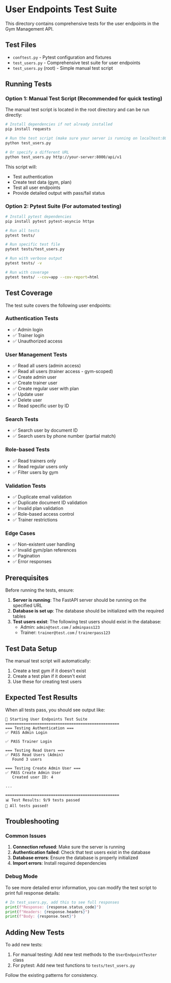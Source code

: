 # User Endpoints Test Suite

This directory contains comprehensive tests for the user endpoints in the Gym Management API.

## Test Files

- `conftest.py` - Pytest configuration and fixtures
- `test_users.py` - Comprehensive test suite for user endpoints
- `test_users.py` (root) - Simple manual test script

## Running Tests

### Option 1: Manual Test Script (Recommended for quick testing)

The manual test script is located in the root directory and can be run directly:

```bash
# Install dependencies if not already installed
pip install requests

# Run the test script (make sure your server is running on localhost:8000)
python test_users.py

# Or specify a different URL
python test_users.py http://your-server:8000/api/v1
```

This script will:
- Test authentication
- Create test data (gym, plan)
- Test all user endpoints
- Provide detailed output with pass/fail status

### Option 2: Pytest Suite (For automated testing)

```bash
# Install pytest dependencies
pip install pytest pytest-asyncio httpx

# Run all tests
pytest tests/

# Run specific test file
pytest tests/test_users.py

# Run with verbose output
pytest tests/ -v

# Run with coverage
pytest tests/ --cov=app --cov-report=html
```

## Test Coverage

The test suite covers the following user endpoints:

### Authentication Tests
- ✅ Admin login
- ✅ Trainer login
- ✅ Unauthorized access

### User Management Tests
- ✅ Read all users (admin access)
- ✅ Read all users (trainer access - gym-scoped)
- ✅ Create admin user
- ✅ Create trainer user
- ✅ Create regular user with plan
- ✅ Update user
- ✅ Delete user
- ✅ Read specific user by ID

### Search Tests
- ✅ Search user by document ID
- ✅ Search users by phone number (partial match)

### Role-based Tests
- ✅ Read trainers only
- ✅ Read regular users only
- ✅ Filter users by gym

### Validation Tests
- ✅ Duplicate email validation
- ✅ Duplicate document ID validation
- ✅ Invalid plan validation
- ✅ Role-based access control
- ✅ Trainer restrictions

### Edge Cases
- ✅ Non-existent user handling
- ✅ Invalid gym/plan references
- ✅ Pagination
- ✅ Error responses

## Prerequisites

Before running the tests, ensure:

1. **Server is running**: The FastAPI server should be running on the specified URL
2. **Database is set up**: The database should be initialized with the required tables
3. **Test users exist**: The following test users should exist in the database:
   - Admin: `admin@test.com` / `adminpass123`
   - Trainer: `trainer@test.com` / `trainerpass123`

## Test Data Setup

The manual test script will automatically:
1. Create a test gym if it doesn't exist
2. Create a test plan if it doesn't exist
3. Use these for creating test users

## Expected Test Results

When all tests pass, you should see output like:

```
🚀 Starting User Endpoints Test Suite
==================================================
=== Testing Authentication ===
✅ PASS Admin Login

✅ PASS Trainer Login

=== Testing Read Users ===
✅ PASS Read Users (Admin)
   Found 3 users

=== Testing Create Admin User ===
✅ PASS Create Admin User
   Created user ID: 4

...

==================================================
📊 Test Results: 9/9 tests passed
🎉 All tests passed!
```

## Troubleshooting

### Common Issues

1. **Connection refused**: Make sure the server is running
2. **Authentication failed**: Check that test users exist in the database
3. **Database errors**: Ensure the database is properly initialized
4. **Import errors**: Install required dependencies

### Debug Mode

To see more detailed error information, you can modify the test script to print full response details:

```python
# In test_users.py, add this to see full responses
print(f"Response: {response.status_code}")
print(f"Headers: {response.headers}")
print(f"Body: {response.text}")
```

## Adding New Tests

To add new tests:

1. For manual testing: Add new test methods to the `UserEndpointTester` class
2. For pytest: Add new test functions to `tests/test_users.py`

Follow the existing patterns for consistency. 